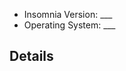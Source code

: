 <!--
Be help prevent duplicates by searching existing issues first 🙂

Here are a few helpful tips, depending on what type of issue you are creating:

[Bug] – Provide a detailed description, as well as steps for anyone to reproduce the issue
[Feature Request] – Provide concrete use cases to go along with these requests
[Question] – Ask whatever you want!
-->

- Insomnia Version: ___
- Operating System: ___

## Details

<!-- issue details here -->
